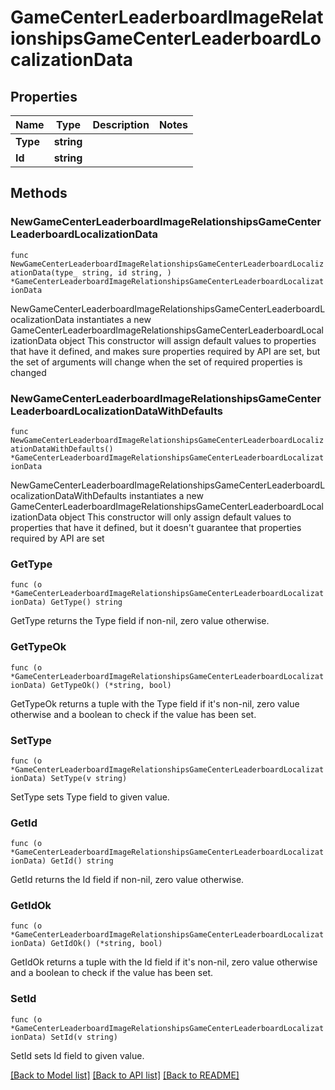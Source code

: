 # GameCenterLeaderboardImageRelationshipsGameCenterLeaderboardLocalizationData

## Properties

Name | Type | Description | Notes
------------ | ------------- | ------------- | -------------
**Type** | **string** |  | 
**Id** | **string** |  | 

## Methods

### NewGameCenterLeaderboardImageRelationshipsGameCenterLeaderboardLocalizationData

`func NewGameCenterLeaderboardImageRelationshipsGameCenterLeaderboardLocalizationData(type_ string, id string, ) *GameCenterLeaderboardImageRelationshipsGameCenterLeaderboardLocalizationData`

NewGameCenterLeaderboardImageRelationshipsGameCenterLeaderboardLocalizationData instantiates a new GameCenterLeaderboardImageRelationshipsGameCenterLeaderboardLocalizationData object
This constructor will assign default values to properties that have it defined,
and makes sure properties required by API are set, but the set of arguments
will change when the set of required properties is changed

### NewGameCenterLeaderboardImageRelationshipsGameCenterLeaderboardLocalizationDataWithDefaults

`func NewGameCenterLeaderboardImageRelationshipsGameCenterLeaderboardLocalizationDataWithDefaults() *GameCenterLeaderboardImageRelationshipsGameCenterLeaderboardLocalizationData`

NewGameCenterLeaderboardImageRelationshipsGameCenterLeaderboardLocalizationDataWithDefaults instantiates a new GameCenterLeaderboardImageRelationshipsGameCenterLeaderboardLocalizationData object
This constructor will only assign default values to properties that have it defined,
but it doesn't guarantee that properties required by API are set

### GetType

`func (o *GameCenterLeaderboardImageRelationshipsGameCenterLeaderboardLocalizationData) GetType() string`

GetType returns the Type field if non-nil, zero value otherwise.

### GetTypeOk

`func (o *GameCenterLeaderboardImageRelationshipsGameCenterLeaderboardLocalizationData) GetTypeOk() (*string, bool)`

GetTypeOk returns a tuple with the Type field if it's non-nil, zero value otherwise
and a boolean to check if the value has been set.

### SetType

`func (o *GameCenterLeaderboardImageRelationshipsGameCenterLeaderboardLocalizationData) SetType(v string)`

SetType sets Type field to given value.


### GetId

`func (o *GameCenterLeaderboardImageRelationshipsGameCenterLeaderboardLocalizationData) GetId() string`

GetId returns the Id field if non-nil, zero value otherwise.

### GetIdOk

`func (o *GameCenterLeaderboardImageRelationshipsGameCenterLeaderboardLocalizationData) GetIdOk() (*string, bool)`

GetIdOk returns a tuple with the Id field if it's non-nil, zero value otherwise
and a boolean to check if the value has been set.

### SetId

`func (o *GameCenterLeaderboardImageRelationshipsGameCenterLeaderboardLocalizationData) SetId(v string)`

SetId sets Id field to given value.



[[Back to Model list]](../README.md#documentation-for-models) [[Back to API list]](../README.md#documentation-for-api-endpoints) [[Back to README]](../README.md)


